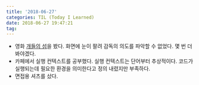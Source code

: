 ```yaml
---
title: '2018-06-27'
categories: TIL (Today I Learned)
date: 2018-06-27 19:47:21
tag:
---
```


- 영화 [개들의 섬](https://www.imdb.com/title/tt5104604/)을 봤다. 화면에 눈이 팔려 감독의 의도를 파악할 수 없었다. 몇 번 더 봐야겠다.
- 카페에서 실행 컨텍스트를 공부했다. 실행 컨텍스트는 단어부터 추상적이다. 코드가 실행되는데 필요한 환경을 의미한다고 정의 내렸지만 부족하다.
- 면접용 셔츠를 샀다.
